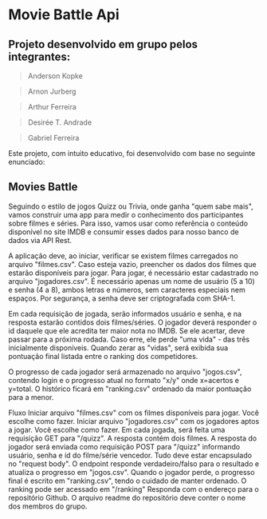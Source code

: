 # Movie Battle Api

## Projeto desenvolvido em grupo pelos integrantes: 
>Anderson Kopke

>Arnon Jurberg

>Arthur Ferreira

>Desirée T. Andrade

>Gabriel Ferreira

Este projeto, com intuito educativo, foi desenvolvido com base no seguinte enunciado: 
## Movies Battle
Seguindo o estilo de jogos Quizz ou Trivia, onde ganha "quem sabe mais", vamos construir uma app para medir o conhecimento dos participantes sobre filmes e séries. Para isso, vamos usar como referência o conteúdo disponível no site IMDB e consumir esses dados para nosso banco de dados via API Rest.

A aplicação deve, ao iniciar, verificar se existem filmes carregados no arquivo "filmes.csv". Caso esteja vazio, preencher os dados dos filmes que estarão disponíveis para jogar. Para jogar, é necessário estar cadastrado no arquivo "jogadores.csv". É necessário apenas um nome de usuário (5 a 10) e senha (4 a 8), ambos letras e números, sem caracteres especiais nem espaços. Por segurança, a senha deve ser criptografada com SHA-1.

Em cada requisição de jogada, serão informados usuário e senha, e na resposta estarão contidos dois filmes/séries. O jogador deverá responder o id daquele que ele acredita ter maior nota no IMDB. Se ele acertar, deve passar para a próxima rodada. Caso erre, ele perde "uma vida" - das três inicialmente disponíveis. Quando zerar as "vidas", será exibida sua pontuação final listada entre o ranking dos competidores.

O progresso de cada jogador será armazenado no arquivo "jogos.csv", contendo login e o progresso atual no formato "x/y" onde x=acertos e y=total. O histórico ficará em "ranking.csv" ordenado da maior pontuação para a menor.

Fluxo
Iniciar arquivo "filmes.csv" com os filmes disponíveis para jogar. Você escolhe como fazer.
Iniciar arquivo "jogadores.csv" com os jogadores aptos a jogar. Você escolhe como fazer.
Em cada jogada, será feita uma requisição GET para "/quizz". A resposta contém dois filmes.
A resposta do jogador será enviada como requisição POST para "/quizz" informando usuário, senha e id do filme/série vencedor. Tudo deve estar encapsulado no "request body". O endpoint responde verdadeiro/falso para o resultado e atualiza o progresso em "jogos.csv".
Quando o jogador perde, o progresso final é escrito em "ranking.csv", tendo o cuidado de manter ordenado. O ranking pode ser acessado em "/ranking"
Responda com o endereço para o repositório Github. O arquivo readme do repositório deve conter o nome dos membros do grupo.
